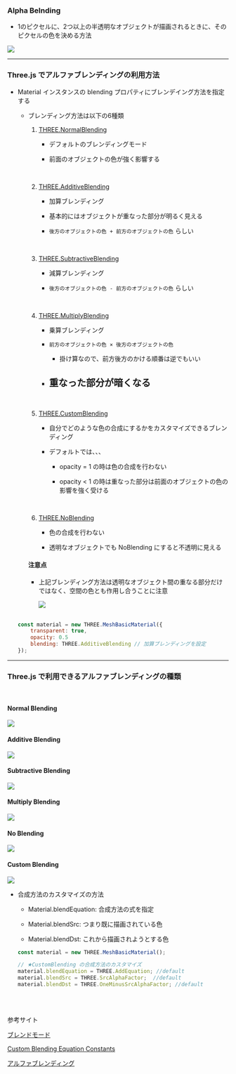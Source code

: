 ### Alpha Belnding

- 1のピクセルに、2つ以上の半透明なオブジェクトが描画されるときに、そのピクセルの色を決める方法

<img src="./img/Alpha-Blending_1.png" />

---

### Three.js でアルファブレンディングの利用方法

- Material インスタンスの blending プロパティにブレンデイング方法を指定する

    - ブレンディング方法は以下の6種類

        1. [THREE.NormalBlending](#normal-blending)

            - デフォルトのブレンディングモード 

            - 前面のオブジェクトの色が強く影響する

        <br>

        2. [THREE.AdditiveBlending](#additive-blending)

            - 加算ブレンディング

            - 基本的にはオブジェクトが重なった部分が明るく見える

            - `後方のオブジェクトの色 + 前方のオブジェクトの色` らしい

        <br>

        3. [THREE.SubtractiveBlending](#subtractive-blending)
         
            - 減算ブレンディング

            - `後方のオブジェクトの色 - 前方のオブジェクトの色` らしい

        <br>

        4. [THREE.MultiplyBlending](#multiply-blending)

            - 乗算ブレンディング

            - `前方のオブジェクトの色 × 後方のオブジェクトの色`

                - 掛け算なので、前方後方のかける順番は逆でもいい

            - 重なった部分が暗くなる
                - 

        <br>

        5. [THREE.CustomBlending](#)

            - 自分でどのような色の合成にするかをカスタマイズできるブレンディング

            - デフォルトでは、、、

                - opacity = 1 の時は色の合成を行わない

                - opacity \< 1 の時は重なった部分は前面のオブジェクトの色の影響を強く受ける

        <br>

        6. [THREE.NoBlending](#no-blending)

            - 色の合成を行わない

            - 透明なオブジェクトでも NoBlending にすると不透明に見える

        #### 注意点
        
        - 上記ブレンディング方法は透明なオブジェクト間の重なる部分だけではなく、空間の色とも作用し合うことに注意

            <img src="./img/Alpha-Blending-Issue_1.png" />
    <br>

    ```js
    const material = new THREE.MeshBasicMaterial({ 
        transparent: true,
        opacity: 0.5
        blending: THREE.AdditiveBlending // 加算ブレンディングを設定
    });
    ```

---

### Three.js で利用できるアルファブレンディングの種類

<br>

#### Normal Blending

<img src="./img/Normal-Blending_1.png" />

<br>

#### Additive Blending

<img src="./img/Additive-Blending_1.png" />

<br>

#### Subtractive Blending

<img src="./img/Subtractive-Blending_1.png" />

<br>

#### Multiply Blending

<img src="./img/Multiply-Blending_1.png" />

<br>

#### No Blending

<img src="./img/No-Blending_1.png" />

<br>

#### Custom Blending

<img src="./img/Custom-Blending_1.png" />

<br>

- 合成方法のカスタマイズの方法

    - Material.blendEquation: 合成方法の式を指定

    - Material.blendSrc: つまり既に描画されている色

    - Material.blendDst: これから描画されようとする色

    ```js
    const material = new THREE.MeshBasicMaterial();

    // ★CustomBlending の合成方法のカスタマイズ
    material.blendEquation = THREE.AddEquation; //default 
    material.blendSrc = THREE.SrcAlphaFactor;  //default 
    material.blendDst = THREE.OneMinusSrcAlphaFactor; //default
    ```

<br>
<br>

参考サイト

[ブレンドモード](https://ja.wikipedia.org/wiki/ブレンドモード#)

[Custom Blending Equation Constants](https://threejs.org/docs/index.html#api/en/constants/CustomBlendingEquations)

[アルファブレンディング](https://wgld.org/d/webgl/w029.html)